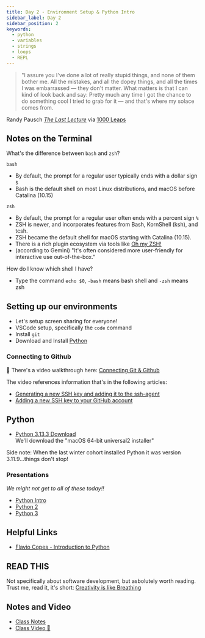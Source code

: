 ```yaml
---
title: Day 2 - Environment Setup & Python Intro
sidebar_label: Day 2
sidebar_position: 2
keywords:
  - python
  - variables
  - strings
  - loops
  - REPL
---
```


<!-- markdownlint-disable no-inline-html -->

> "I assure you I've done a lot of really stupid things, and none of them bother me. All the mistakes, and all the dopey things, and all the times I was embarrassed — they don't matter. What matters is that I can kind of look back and say: Pretty much any time I got the chance to do something cool I tried to grab for it — and that's where my solace comes from.

Randy Pausch [_The Last Lecture_](https://www.amazon.com/Last-Lecture-Randy-Pausch/dp/1401323251?tag=chimindustry-20&geniuslink=true) via [1000 Leaps](https://1000leaps.com/2023/10/07/85-the-last-lecture/)

## Notes on the Terminal

What's the difference between `bash` and `zsh`?

`bash`

- By default, the prompt for a regular user typically ends with a dollar sign `$`
- Bash is the default shell on most Linux distributions, and macOS before Catalina (10.15)

`zsh`

- By default, the prompt for a regular user often ends with a percent sign `%`
- ZSH is newer, and incorporates features from Bash, KornShell (ksh), and tcsh.
- ZSH became the default shell for macOS starting with Catalina (10.15).
- There is a rich plugin ecosystem via tools like [Oh my ZSH!](https://ohmyz.sh/)
- (according to Gemini) "It's often considered more user-friendly for interactive use out-of-the-box."

How do I know which shell I have?

- Type the command `echo $0`, `-bash` means bash shell and `-zsh` means zsh

## Setting up our environments

- Let's setup screen sharing for everyone!
- VSCode setup, specifically the `code` command
- Install `git`
- Download and Install [Python](https://www.python.org/downloads/)

### Connecting to Github

:movie_camera: There's a video walkthrough here: [Connecting Git & Github](/docs/resources/connecting_git_github)

The video references information that's in the following articles:

- [Generating a new SSH key and adding it to the ssh-agent](https://docs.github.com/en/authentication/connecting-to-github-with-ssh/generating-a-new-ssh-key-and-adding-it-to-the-ssh-agent)
- [Adding a new SSH key to your GitHub account](https://docs.github.com/en/authentication/connecting-to-github-with-ssh/adding-a-new-ssh-key-to-your-github-account)

## Python

- [Python 3.13.3 Download](https://www.python.org/downloads/release/python-3133/)
  <br/>We'll download the "macOS 64-bit universal2 installer"

Side note: When the last winter cohort installed Python it was version 3.11.9...things don't stop!

### Presentations

_We might not get to all of these today!!_

- [Python Intro](https://docs.google.com/presentation/d/1uN2LJoPtZZCNPeuVX2nPUpEYE-q7Ce1o1CVMZDhtG8A/edit?usp=sharing)
- [Python 2](https://docs.google.com/presentation/d/1iUGwn6k04hNc9DL8oQwm8q2di-kwaIAsxJzABcX8N7Y/edit?usp=sharing)
- [Python 3](https://docs.google.com/presentation/d/1ufwxiwSQGWGOIr7b-1ox7YLit93ECu9LZvDdi7YJH5E/edit?usp=sharing)

## Helpful Links

- [Flavio Copes - Introduction to Python](https://flaviocopes.com/python-introduction/)

## READ THIS

Not specifically about software development, but asbolutely worth reading. Trust me, read it, it's short:
[Creativity is like Breathing](https://theoatmeal.com/comics/creativity_breathing)

## Notes and Video

- [Class Notes](https://docs.google.com/document/d/1O7cl2hHQgh-Kjcw64TCvOOMaKHPaXzbxu0VzAG_-v48/edit?usp=drive_link)
- [Class Video :movie_camera:](https://drive.google.com/file/d/1PjKuYgMDek5GfaDkOh005qsurDOGzZH8/view?usp=drive_link)
